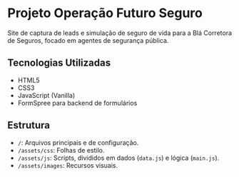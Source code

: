 # Projeto Operação Futuro Seguro

Site de captura de leads e simulação de seguro de vida para a Blá Corretora de Seguros, focado em agentes de segurança pública.

## Tecnologias Utilizadas
- HTML5
- CSS3
- JavaScript (Vanilla)
- FormSpree para backend de formulários

## Estrutura
- `/`: Arquivos principais e de configuração.
- `/assets/css`: Folhas de estilo.
- `/assets/js`: Scripts, divididos em dados (`data.js`) e lógica (`main.js`).
- `/assets/images`: Recursos visuais.